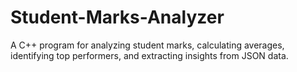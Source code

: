# Student-Marks-Analyzer
A C++ program for analyzing student marks, calculating averages, identifying top performers, and extracting insights from JSON data.
